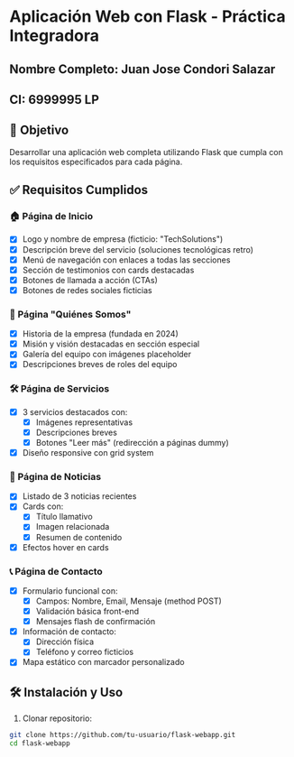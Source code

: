 # Aplicación Web con Flask - Práctica Integradora

## Nombre Completo: Juan Jose Condori Salazar 
## CI: 6999995 LP

## 📌 Objetivo
Desarrollar una aplicación web completa utilizando Flask que cumpla con los requisitos especificados para cada página.

## ✅ Requisitos Cumplidos

### 🏠 Página de Inicio
- [x] Logo y nombre de empresa (ficticio: "TechSolutions")
- [x] Descripción breve del servicio (soluciones tecnológicas retro)
- [x] Menú de navegación con enlaces a todas las secciones
- [x] Sección de testimonios con cards destacadas
- [x] Botones de llamada a acción (CTAs)
- [x] Botones de redes sociales ficticias

### 👥 Página "Quiénes Somos"
- [x] Historia de la empresa (fundada en 2024)
- [x] Misión y visión destacadas en sección especial
- [x] Galería del equipo con imágenes placeholder
- [x] Descripciones breves de roles del equipo

### 🛠 Página de Servicios
- [x] 3 servicios destacados con:
  - [x] Imágenes representativas
  - [x] Descripciones breves
  - [x] Botones "Leer más" (redirección a páginas dummy)
- [x] Diseño responsive con grid system

### 📰 Página de Noticias
- [x] Listado de 3 noticias recientes
- [x] Cards con:
  - [x] Título llamativo
  - [x] Imagen relacionada
  - [x] Resumen de contenido
- [x] Efectos hover en cards

### 📞 Página de Contacto
- [x] Formulario funcional con:
  - [x] Campos: Nombre, Email, Mensaje (method POST)
  - [x] Validación básica front-end
  - [x] Mensajes flash de confirmación
- [x] Información de contacto:
  - [x] Dirección física
  - [x] Teléfono y correo ficticios
- [x] Mapa estático con marcador personalizado

## 🛠 Instalación y Uso
1. Clonar repositorio:
```bash
git clone https://github.com/tu-usuario/flask-webapp.git
cd flask-webapp
